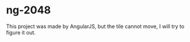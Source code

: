# ng-2048
This project was made by AngularJS, but the tile cannot move, I will try to figure it out.
